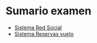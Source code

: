 # Sumario examen
 - [Sistema Red Social](red-social.md)
 - [Sistema Reservas vuelo](reserva-viajes.md)
 


